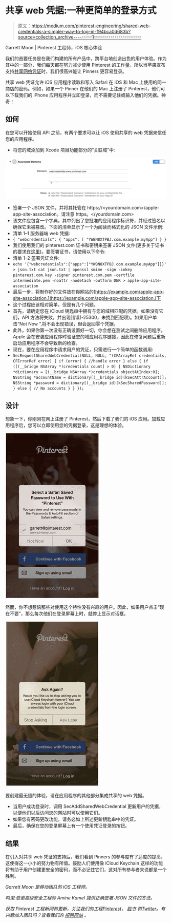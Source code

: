 # 共享 web 凭据:一种更简单的登录方式

> 原文：<https://medium.com/pinterest-engineering/shared-web-credentials-a-simpler-way-to-log-in-f94bca0d683b?source=collection_archive---------1----------------------->

Garrett Moon | Pinterest 工程师，iOS 核心体验

我们的首要任务是在我们构建的所有产品中，跨平台地创造出色的用户体验。作为其中的一部分，我们每天都在努力减少使用 Pinterest 的工作量。所以当苹果宣布支持[共享网络凭证](https://developer.apple.com/library/ios/documentation/Security/Reference/SharedWebCredentialsRef/)时，我们很高兴能让 Pinners 更容易登录。

共享 web 凭证允许 iOS 应用程序读取和写入 Safari 在 iOS 和 Mac 上使用的同一商店的密码。例如，如果一个 Pinner 在他们的 Mac 上注册了 Pinterest，他们可以下载我们的 iPhone 应用程序并立即登录，而不需要记住或输入他们的凭据。神奇！

## 如何

在您可以开始使用 API 之前，有两个要求可以让 iOS 使用共享的 web 凭据来信任您的应用程序。

*   将您的域添加到 Xcode 项目功能部分的“关联域”中:

![](img/0fe7c38ff2f821d4a970ae327c42ac30.png)

*   签署一个 JSON 文件，并将其托管在 https://<yourdomain.com>/apple-app-site-association。请注意 https。</yourdomain.com>
*   该文件应包含一个字典，其中列出了您批准的应用程序标识符，并经过签名以确保它未被篡改。下面的清单显示了一个为阅读而格式化的 JSON 文件示例:
*   清单 1–1 服务器端 web 凭据:
*   `{ "webcredentials": { "apps": [ "YWBN8XTPBJ.com.example.myApp"] } }`
*   我们使用我们的 pinterest.com 证书和密钥来签署 JSON 文件(更多关于证书的要求[在这里](https://developer.apple.com/library/ios/documentation/Security/Reference/SharedWebCredentialsRef/))。要签署证书，请使用以下命令:
*   清单 1–2 签署凭证文件:
*   `echo '{"webcredentials":{"apps":["YWBN8XTPBJ.com.example.myApp"]}}' > json.txt cat json.txt | openssl smime -sign -inkey pinterest.com.key -signer pinterest.com.pem -certfile intermediate.pem -noattr -nodetach -outform DER > apple-app-site-association`
*   最后一步，将制作好的文件放在你网站的[https://example.com/apple-app-site-association.](https://example.com/apple-app-site-association.)下
*   这个过程应该相对简单，但是有几个问题。
*   首先，请确定您在 iCloud 钥匙串中拥有与您的域相匹配的凭据。如果没有它们，API 方法将失败，并出现错误(-25300，未找到匹配项)。如果用户单击“Not Now ”,将不会出现错误，但会返回零个凭据。
*   此外，如果你第一次没有正确设置好一切，你会想在测试之间删除应用程序。Apple 会在安装应用程序时验证您的域应用程序链接，因此在修复问题后重新启动应用程序不会导致新的检查。
*   现在，要在应用程序中请求用户的凭证，只需进行一个简单的函数调用:
*   `SecRequestSharedWebCredential(NULL, NULL, ^(CFArrayRef credentials, CFErrorRef error) { if (error) { //handle error } else { if ([(__bridge NSArray *)credentials count] > 0) { NSDictionary *dictionary = [(__bridge NSArray *)credentials objectAtIndex:0]; NSString *accountName = dictionary[(__bridge id)(kSecAttrAccount)]; NSString *password = dictionary[(__bridge id)(kSecSharedPassword)]; } else { // No accounts } } });`

## 设计

想象一下，你刚刚在网上注册了 Pinterest，然后下载了我们的 iOS 应用。加载应用程序后，您可以立即使用您的凭据登录，这是理想的体验。

![](img/6179988f4473856123537a109b0c622e.png)

然而，你不想惹恼那些对使用这个特性没有兴趣的用户。因此，如果用户点击“现在不要”，那么每次他们在登录屏幕上时，就停止显示对话框。

![](img/dae256d120b2e2252471d4978068f338.png)

要创建最无缝的体验，请在应用程序的其他部分集成共享的 web 凭据。

*   当用户成功登录时，调用 SecAddSharedWebCredential 更新用户的凭据，以便他们以后访问您的网站时可以使用它们。
*   如果您有密码更改功能，请务必如上所述更新钥匙串中的凭证。
*   最后，确保在您的登录屏幕上有一个使用凭证登录的按钮。

## 结果

在引入对共享 web 凭证的支持后，我们看到 Pinners 的参与度有了适度的提高，这使得这一小小的努力物有所值。鼓励人们使用像 iCloud Keychain 这样的功能将有助于用户创建更安全的密码，而不必记住它们，这对所有参与者来说都是一个胜利。

*Garrett Moon 是移动团队的 iOS 工程师。*

*鸣谢:感谢高级安全工程师 Amine Kamel 提供正确签署 JSON 文件的方法。*

*获取 Pinterest 工程新闻和更新，关注我们的工程*[*Pinterest*](https://www.pinterest.com/malorie/pinterest-engineering-news/)*，* [*脸书*](https://www.facebook.com/pinterestengineering) *和*[*Twitter*](https://twitter.com/PinterestEng)*。有兴趣加入团队吗？查看我们的* [*招聘网站*](https://about.pinterest.com/en/careers/engineering-product) *。*